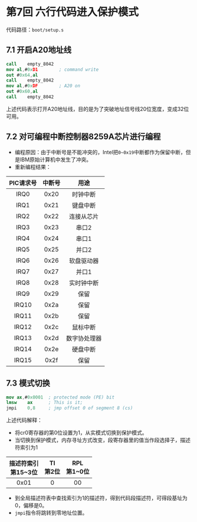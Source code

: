 # 第7回 六行代码进入保护模式

代码路径：`boot/setup.s`

## 7.1 开启A20地址线

```nasm
call    empty_8042
mov	al,#0xD1		; command write
out	#0x64,al
call    empty_8042
mov	al,#0xDF		; A20 on
out	#0x60,al
call    empty_8042
```

上述代码表示打开A20地址线，目的是为了突破地址信号线20位宽度，变成32位可用。

## 7.2 对可编程中断控制器8259A芯片进行编程

- 编程原因：由于中断号是不能冲突的，Intel把`0~0x19`中断都作为保留中断，但是IBM原始计算机中发生了冲突。
- 重新编程结果：

| PIC请求号 | 中断号  |   用途   |
|:------:|:----:|:------:|
|  IRQ0  | 0x20 |  时钟中断  |
|  IRQ1  | 0x21 |  键盘中断  |
|  IRQ2  | 0x22 | 连接从芯片  |
|  IRQ3  | 0x23 |  串口2   |
|  IRQ4  | 0x24 |  串口1   |
|  IRQ5  | 0x25 |  并口2   |
|  IRQ6  | 0x26 | 软盘驱动器  |
|  IRQ7  | 0x27 |  并口1   |
|  IRQ8  | 0x28 | 实时钟中断  |
|  IRQ9  | 0x29 |   保留   |
| IRQ10  | 0x2a |   保留   |
| IRQ11  | 0x2b |   保留   |
| IRQ12  | 0x2c |  鼠标中断  |
| IRQ13  | 0x2d | 数字协处理器 |
| IRQ14  | 0x2e |  硬盘中断  |
| IRQ15  | 0x2f |   保留   |

## 7.3 模式切换

```nasm
mov	ax,#0x0001	; protected mode (PE) bit
lmsw	ax		; This is it;
jmpi	0,8		; jmp offset 0 of segment 8 (cs)
```

上述代码解释：
- 将cr0寄存器的第0位设置为1，从实模式切换到保护模式。
- 当切换到保护模式，内存寻址方式改变，段寄存器里的值当作段选择子，描述符索引为1

| 描述符索引<br/>第15~3位 | TI<br/>第2位 | RPL<br/>第1~0位 |
|:----------------:|:----------:|:-------------:|
|       0x01       |     0      |      00       |

- 到全局描述符表中查找索引为1的描述符，得到代码段描述符，可得段基址为0，偏移是0。
- `jmpi`指令将跳转到零地址位置。
